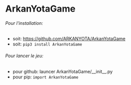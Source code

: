 # ArkanYotaGame

###### Pour l'installation:        
- soit:  https://github.com/ARKANYOTA/ArkanYotaGame    
- soit:  ```pip3 install ArkanYotaGame```    
###### Pour lancer le jeu:   
- pour github: launcer ArkanYotaGame/\_\_init__.py   
- pour pip: ```import ArkanYotaGame```    

